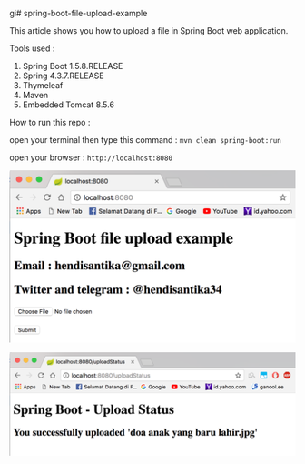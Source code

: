 gi# spring-boot-file-upload-example

This article shows you how to upload a file in Spring Boot web application.

Tools used :

1. Spring Boot 1.5.8.RELEASE
2. Spring 4.3.7.RELEASE
3. Thymeleaf
4. Maven
5. Embedded Tomcat 8.5.6

How to run this repo :

open your terminal then type this command :
`mvn clean spring-boot:run`

open your browser :
`http://localhost:8080`

![Home Page](images/home.png "Home Page")

![Upload Page](images/upload.png "Upload File")
